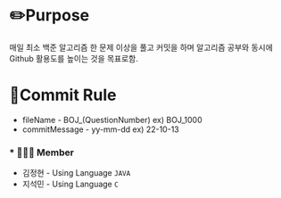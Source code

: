 # ✏️Purpose
매일 최소 백준 알고리즘 한 문제 이상을 풀고 커밋을 하며 알고리즘 공부와 동시에 Github 활용도를 높이는 것을 목표로함.

# 📖Commit Rule
* fileName - BOJ_(QuestionNumber) ex) BOJ_1000
* commitMessage - yy-mm-dd   ex) 22-10-13
### * 👨‍👨‍👧 Member
* 김정현 - Using Language `JAVA`
* 지석민 - Using Language `C` 
